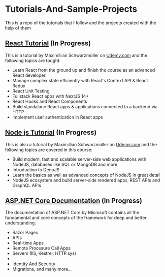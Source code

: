 # Tutorials-And-Sample-Projects
This is a repo of the tutorials that I follow and the projects created with the help of them

## <a href="https://www.udemy.com/course/react-the-complete-guide-incl-redux/">React Tutorial</a> (In Progress)
This is a tutorial by Maximillian Schwarzmüller on <a href="htpps://www.udemy.com">Udemy.com</a> and the following topics are tought:
<ul>
  <li>Learn React from the ground up and finish the course as an advanced React developer</li>
  <li>Manage complex state efficiently with React's Context API & React Redux</li>
  <li>React Unit Testing</li>
  <li>Fullstack React apps with NextJS 14+</li>
  <li>React Hooks and React Components</li>
  <li>Build standalone React apps & applications connected to a backend via HTTP</li>
  <li>Implement user authentication in React apps</li>
</ul>

## <a href="https://www.udemy.com/course/nodejs-the-complete-guide/">Node js Tutorial</a> (In Progress)
This is also a tutorial by Maximillian Schwarzmüller on <a href="htpps://www.udemy.com">Udemy.com</a> and the following topics are covered in this course:
<ul>
  <li>Build modern, fast and scalable server-side web applications with NodeJS, databases like SQL or MongoDB and more</li>
  <li>Introduction to DenoJS</li>
  <li>Learn the basics as well as advanced concepts of NodeJS in great detail</li>
  <li>NodeJS ecosystem and build server-side rendered apps, REST APIs and GraphQL APIs</li>
</ul>

## <a href="https://learn.microsoft.com/en-us/aspnet/core/introduction-to-aspnet-core?view=aspnetcore-8.0">ASP.NET Core Documentation</a> (In Progress)
The documentation of ASP.NET Core by Microsoft contains all the fundamental and core concepts of the framework for deep and better understanding:
<ul>
  <li>Razor Pages</li>
  <li>APIs</li>
  <li>Real-time Apps</li>
  <li>Remote Procesure Call Apps</li>
  <li>Servers (IIS, Kestrel, HTTP.sys)</li>
  <li><Testing/li>
  <li>Identity And Security</li>
  <li>Migrations, and many more...</li>
</ul>
